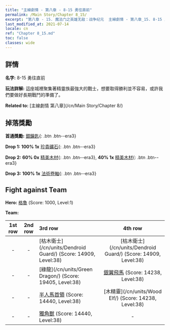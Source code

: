 ```yaml
---
title: "主線劇情 - 第八章 - 8-15 勇往直前"
permalink: /Main Story/Chapter 8_15/
excerpt: "第八章 - 15. 魔法门之英雄无敌：战争纪元  主線劇情 - 第八章_15. 8-15 勇往直前"
last_modified_at: 2021-07-14
locale: cn
ref: "Chapter 8_15.md"
toc: false
classes: wide
---
```


## 詳情

 **名字:** 8-15 勇往直前

 **玩法詳解:** 這座城裡聚集著精靈族最強大的戰士，想要取得勝利並不容易，或許我們要做好長期戰鬥的準備了。

 **Related to:** [主線劇情 第八章](/cn/Main Story/Chapter 8/)

## 掉落獎勵

 **首通獎勵:** [銀鑰匙](/cn/Items/con_693/){: .btn .btn--era3}

 **Drop 1:** **100% 1x** [珍貴礦石](/cn/Items/mat_26/){: .btn .btn--era3}

 **Drop 2:** **60% 0x** [精美木材](/cn/Items/mat_20/){: .btn .btn--era3}, **40% 1x** [精美木材](/cn/Items/mat_20/){: .btn .btn--era3}

 **Drop 3:** **100% 1x** [法術卷軸](/cn/Items/con_694/){: .btn .btn--era3}


## Fight against Team
 **Hero:** [格魯](/cn/heroes/Gelu/) (Score: 1000, Level:1)

 **Team:**


  | 1st row | 2nd row | 3rd row | 4th row |
  |:----:|:----:|:----|:----:|
  | - | - | [枯木衛士](/cn/units/Dendroid Guard/) (Score: 14909, Level:38)  | [枯木衛士](/cn/units/Dendroid Guard/) (Score: 14909, Level:38)  |
  | - | - | [綠龍](/cn/units/Green Dragon/) (Score: 19405, Level:38)  | [銀翼飛馬](/cn/units/Pegasus/) (Score: 14238, Level:38)  |
  | - | - | [半人馬首領](/cn/units/Centaur/) (Score: 14440, Level:38)  | [木精靈](/cn/units/Wood Elf/) (Score: 14238, Level:38)  |
  | - | - | [獨角獸](/cn/units/Unicorn/) (Score: 14440, Level:38)  | - |


